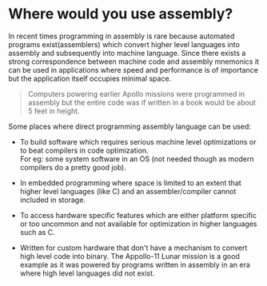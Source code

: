 # Where would you use assembly?

In recent times programming in assembly is rare because automated programs exist(assemblers)
 which convert higher level languages into assembly and subsequently into machine language.
 Since there exists a strong correspondence between machine code and assembly mnemonics it can be
used in applications where speed and performance is of importance but the application itself occupies minimal space.

> Computers powering earlier Apollo missions were programmed in assembly but the entire code was if written in a book would be about 5 feet in height.

Some places where direct programming assembly language can be used:

* To build software which requires  serious machine level optimizations or to beat compilers in code optimization. \
For eg: some system software in an OS (not needed though as modern compilers do a pretty good job).

* In embedded programming where space is limited to an extent that higher level languages
  (like C) and an assembler/compiler cannot included in storage.

* To access hardware specific features  which are either platform specific or too uncommon and not
  available for optimization in higher languages such as C.

* Written for custom hardware that don't have a mechanism to convert high level code
  into binary. The Appollo-11 Lunar mission is a good example as it was powered by programs
  written in assembly in  an era where high level languages did not exist.
